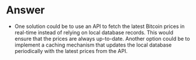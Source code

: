 # Answer
- One solution could be to use an API to fetch the latest Bitcoin prices in real-time instead of relying on local database records. This would ensure that the prices are always up-to-date. Another option could be to implement a caching mechanism that updates the local database periodically with the latest prices from the API.